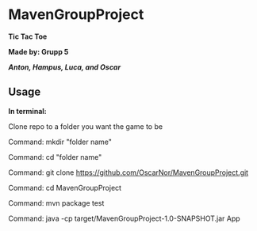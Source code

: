 # MavenGroupProject
**Tic Tac Toe**

**Made by: Grupp 5**

***Anton, Hampus, Luca, and Oscar***

Usage
-
**In terminal:**

Clone repo to a folder you want the game to be

Command: mkdir "folder name"

Command: cd "folder name"

Command: git clone https://github.com/OscarNor/MavenGroupProject.git

Command: cd MavenGroupProject

Command: mvn package test

Command: java -cp target/MavenGroupProject-1.0-SNAPSHOT.jar App




